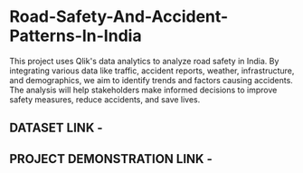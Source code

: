 # Road-Safety-And-Accident-Patterns-In-India
This project uses Qlik's data analytics to analyze road safety in India. By integrating various data like traffic, accident reports, weather, infrastructure, and demographics, we aim to identify trends and factors causing accidents. The analysis will help stakeholders make informed decisions to improve safety measures, reduce accidents, and save lives.

## DATASET LINK -

## PROJECT DEMONSTRATION LINK -


